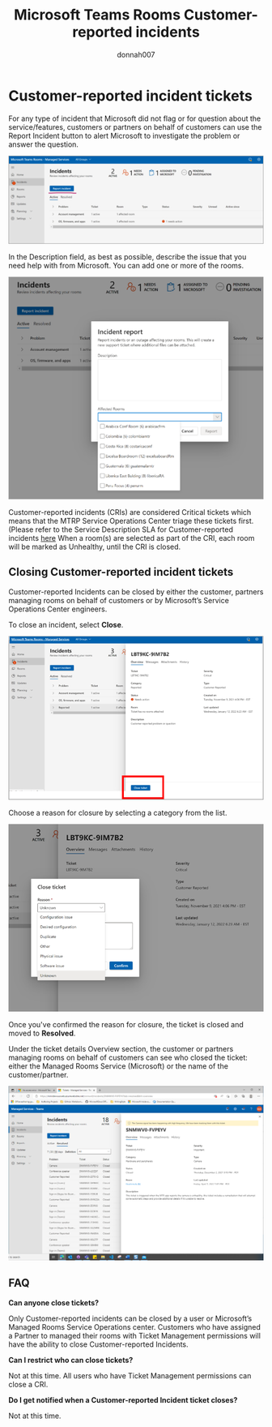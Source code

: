 ﻿---
title: Microsoft Teams Rooms Customer-reported incidents
author: donnah007
ms.author: v-donnahill
manager: serdars
ms.reviewer: dstrome 
ms.topic: article
ms.tgt.pltfrm: cloud
ms.service: msteams
audience: Admin
ms.collection: 
  - M365-collaboration
  - m365initiative-meetings
appliesto: 
  - Microsoft Teams
ms.localizationpriority: medium
search.appverid: MET150
description: Partners/Customers can manually close incidents and ensure accurate reporting of Room health in MTRP.
---

# Customer-reported incident tickets

For any type of incident that Microsoft did not flag or for question about the service/features, customers or partners on behalf of customers can use the Report Incident button to alert Microsoft to investigate the problem or answer the question.

![screenshot of the Incidents->Report incident](../media/customer-reported-incidents-001.png)

In the Description field, as best as possible, describe the issue that you need help with from Microsoft. You can add one or more of the rooms.

![screenshot of the incident report rooms affected](../media/customer-reported-incidents-002.png)

Customer-reported incidents (CRIs) are considered Critical tickets which means that the MTRP Service Operations Center triage these tickets first.  (Please refer to the Service Description SLA for Customer-reported incidents [here](microsoft-teams-rooms-premium.md) When a room(s) are selected as part of the CRI, each room will be marked as Unhealthy, until the CRI is closed.

## Closing Customer-reported incident tickets

Customer-reported Incidents can be closed by either the customer, partners managing rooms on behalf of customers or by Microsoft’s Service Operations Center engineers.

To close an incident, select **Close**. 

![Screenshot of the incident ticket details](../media/customer-reported-incidents-003.png)

Choose a reason for closure by selecting a category from the list.

![Screenshot of list of reasons for ticket](../media/customer-reported-incidents-004.png)

Once you've confirmed the reason for closure, the ticket is closed and moved to **Resolved**.

Under the ticket details Overview section, the customer or partners managing rooms on behalf of customers can see who closed the ticket: either the Managed Rooms Service (Microsoft) or the name of the customer/partner.  

![screenshot of the Incidents Overview details](../media/customer-reported-incidents-005.png)

## FAQ

**Can anyone close tickets?**

Only Customer-reported incidents can be closed by a user or Microsoft’s Managed Rooms Service Operations center. Customers who have assigned a Partner to managed their rooms with Ticket Management permissions will have the ability to close Customer-reported Incidents.

**Can I restrict who can close tickets?**

Not at this time. All users who have Ticket Management permissions can close a CRI.

**Do I get notified when a Customer-reported Incident ticket closes?**

Not at this time.